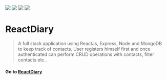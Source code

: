 <img src="https://img.shields.io/badge/website%20-live-%235c6ae6">  <img src ="https://img.shields.io/badge/contributor-0ne-yellowgreen"> 
<img src="https://img.shields.io/badge/heroku-live-blue"> <img src="https://img.shields.io/badge/docker%20build-pending-red">

# ReactDiary
> A full stack application using ReactJs, Express, Node and MongoDB to keep track of contacts. User registers himself first and once authenticated can perform 
CRUD operations with contacts, filter contacts etc..

#### Go to [ReactDiary](https://reactdiary.herokuapp.com/login)

